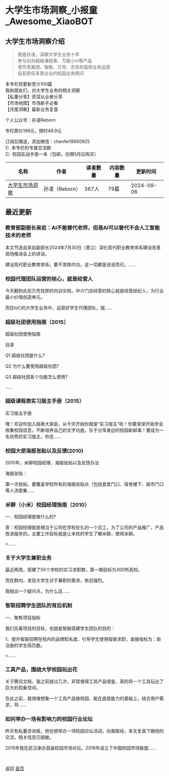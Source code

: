 # 大学生市场洞察_小报童_Awesome_XiaoBOT

## 大学生市场洞察介绍
> 我是孙凌，深耕大学生业务十年    
参与创办超级课程表、万能小in等产品    
曾负责美团、智联、贝壳、京东的高校业务运营    
目前担任多家企业的校园业务顾问    
    
本专栏将更新至少100篇    
我和朋友们，对大学生业务的相关洞察    
【私董分享】资深从业者分享    
【市场地图】市场新手必看    
【月度洞察】最新业务复盘    
    
个人公众号：孙凌Reborn    
    
专栏原价199元，限时49.9元    
    
订阅后赠送，添加微信：chenfei19950925    
1）本专栏的专属交流群    
2）校园实战手册一本（包邮，仅限5月后购买）  
  


|名称|作者|读者数量|内容数量|更新时间|
|---|---|---|---|---|
|[大学生市场洞察](https://xiaobot.net/p/xiaoyuan?refer=0b133df9-27dc-423b-8101-639049001c13)|孙凌（Reborn）|367人|79篇|2024-09-06|

## 最近更新
### 教育部副部长吴岩：AI不能替代老师，但是AI可以替代不会人工智能技术的老师

本文节选自吴岩副部长2024年7月30日（晋江）深化现代职业教育体系建设改革现场推进会上的讲话。

建设现代职业教育体系，要不苦练内功，这一切都是说说而已。......

### 校园代理团队运营的核心，就是经营人

今天翻到此前贝壳找房的内训文档，中介门店经营的核心就是经营经纪人，为行业最小价值创造单元。

而在toC的大学生业务中，运营好学生代理团队，就......

### 超级社团使用指南（2015）

超级社团使用指南

目录

Q1 超级社团是什么?

Q2 为什么要使用超级社团?

Q3 超级社团各个功能怎么使用?

......

### 超级课程表实习版主手册（2015）

实习版主手册

嘿！欢迎你加入超表大家庭，从今天开始你就是“实习版主”啦！你要渐渐开始学会收集校园信息，不断培养自己的文字功底，乐于分享身边的校园新鲜事！要成为一名优秀的实习版主，你还......

### 校园大使海报张贴以及反馈(2010)

2010年，米聊校园经理，海报张贴以及反馈办法

海报张贴：

第一次张贴，要覆盖学校所有的海报张贴点（包括食堂门口、宿舍楼下、超市门口等人流密集......

### 米聊（小米）校园经理指南（2010）

一．校园经理是做什么的?

答：校园经理就是相当于公司在学校驻扎的一个员工，为了公司的产品推广，产品改进服务的。主要工作目标就是让本校的学生了解米聊，使用米聊。

<......

### 关于大学生兼职业务

最近两周，搭建了50个学校的实习求职群，第一期目标为300所高校。

而在群内，发现大学生对于兼职的需求，依旧强烈。

我抛出一个疑问点，为什么这......

### 智联招聘学生团队的背后机制

一、聚焦项目指标

我们先看项目的目标，也就是智联搭建学生团队的目的：

1、提升智联招聘在校内的品牌知名度，引导学生使用智联求职，直接指标为：新注册的学生简历数。

<......

### 工具产品，围绕大学校园玩出花

关于腾讯文档，我之前提过几次，非常值得工具产品借鉴，真的将一个工具玩出了巨大的现象空间。

在此之前，我很难想象一个工具产品做校园，能在底层能力的基础上，结合用户需求，将......

### 如何举办一场有影响力的校园行业论坛

昨天有私董咨询我，他也想举办一场校园论坛活动，向我取经，本文复盘下跟他的交流，相关信息已脱敏。

2015年我在武汉承办首届校园市场论坛，2016年成立了中国校园市场联盟......


<a href="https://github.com/Reno9527/awesome-xiaobot" style="color: white; text-decoration: none;">awesome-xiaobot</a>

返回 [首页](../README.md)
